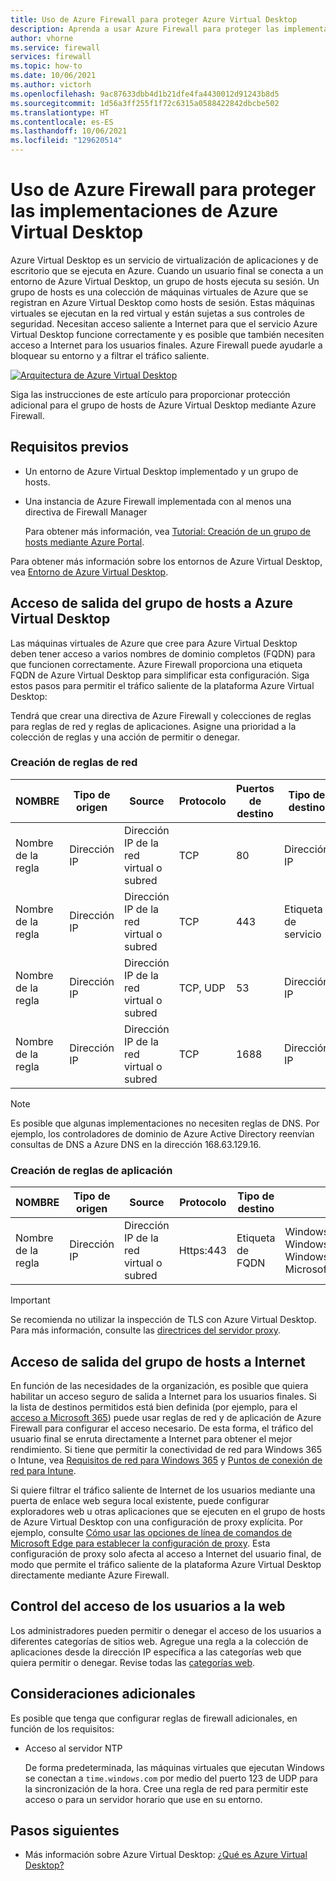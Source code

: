 ```yaml
---
title: Uso de Azure Firewall para proteger Azure Virtual Desktop
description: Aprenda a usar Azure Firewall para proteger las implementaciones de Azure Virtual Desktop
author: vhorne
ms.service: firewall
services: firewall
ms.topic: how-to
ms.date: 10/06/2021
ms.author: victorh
ms.openlocfilehash: 9ac87633dbb4d1b21dfe4fa4430012d91243b8d5
ms.sourcegitcommit: 1d56a3ff255f1f72c6315a0588422842dbcbe502
ms.translationtype: HT
ms.contentlocale: es-ES
ms.lasthandoff: 10/06/2021
ms.locfileid: "129620514"
---
```

# <a name="use-azure-firewall-to-protect-azure-virtual-desktop-deployments"></a>Uso de Azure Firewall para proteger las implementaciones de Azure Virtual Desktop

Azure Virtual Desktop es un servicio de virtualización de aplicaciones y de escritorio que se ejecuta en Azure. Cuando un usuario final se conecta a un entorno de Azure Virtual Desktop, un grupo de hosts ejecuta su sesión. Un grupo de hosts es una colección de máquinas virtuales de Azure que se registran en Azure Virtual Desktop como hosts de sesión. Estas máquinas virtuales se ejecutan en la red virtual y están sujetas a sus controles de seguridad. Necesitan acceso saliente a Internet para que el servicio Azure Virtual Desktop funcione correctamente y es posible que también necesiten acceso a Internet para los usuarios finales. Azure Firewall puede ayudarle a bloquear su entorno y a filtrar el tráfico saliente.

[ ![Arquitectura de Azure Virtual Desktop](media/protect-windows-virtual-desktop/windows-virtual-desktop-architecture-diagram.png) ](media/protect-windows-virtual-desktop/windows-virtual-desktop-architecture-diagram.png#lightbox)

Siga las instrucciones de este artículo para proporcionar protección adicional para el grupo de hosts de Azure Virtual Desktop mediante Azure Firewall.

## <a name="prerequisites"></a>Requisitos previos

 - Un entorno de Azure Virtual Desktop implementado y un grupo de hosts.
 - Una instancia de Azure Firewall implementada con al menos una directiva de Firewall Manager

   Para obtener más información, vea [Tutorial: Creación de un grupo de hosts mediante Azure Portal](../virtual-desktop/create-host-pools-azure-marketplace.md).

Para obtener más información sobre los entornos de Azure Virtual Desktop, vea [Entorno de Azure Virtual Desktop](../virtual-desktop/environment-setup.md).

## <a name="host-pool-outbound-access-to-azure-virtual-desktop"></a>Acceso de salida del grupo de hosts a Azure Virtual Desktop

Las máquinas virtuales de Azure que cree para Azure Virtual Desktop deben tener acceso a varios nombres de dominio completos (FQDN) para que funcionen correctamente. Azure Firewall proporciona una etiqueta FQDN de Azure Virtual Desktop para simplificar esta configuración. Siga estos pasos para permitir el tráfico saliente de la plataforma Azure Virtual Desktop:

Tendrá que crear una directiva de Azure Firewall y colecciones de reglas para reglas de red y reglas de aplicaciones. Asigne una prioridad a la colección de reglas y una acción de permitir o denegar.

### <a name="create-network-rules"></a>Creación de reglas de red

| NOMBRE      | Tipo de origen | Source                    | Protocolo | Puertos de destino | Tipo de destino | Destination                       |
| --------- | ----------- | ------------------------- | -------- | ----------------- | ---------------- | --------------------------------- |
| Nombre de la regla | Dirección IP  | Dirección IP de la red virtual o subred | TCP      | 80                | Dirección IP       | 169.254.169.254, 168.63.129.16    |
| Nombre de la regla | Dirección IP  | Dirección IP de la red virtual o subred | TCP      | 443               | Etiqueta de servicio      | AzureCloud, WindowsVirtualDesktop |
| Nombre de la regla | Dirección IP  | Dirección IP de la red virtual o subred | TCP, UDP | 53                | Dirección IP       | *                                 |
|Nombre de la regla  | Dirección IP  | Dirección IP de la red virtual o subred | TCP      | 1688              | Dirección IP       | 23.102.135.246                    |

> [!NOTE]
> Es posible que algunas implementaciones no necesiten reglas de DNS. Por ejemplo, los controladores de dominio de Azure Active Directory reenvían consultas de DNS a Azure DNS en la dirección 168.63.129.16.

### <a name="create-application-rules"></a>Creación de reglas de aplicación

| NOMBRE      | Tipo de origen | Source                    | Protocolo   | Tipo de destino | Destination                                                                                 |
| --------- | ----------- | ------------------------- | ---------- | ---------------- | ------------------------------------------------------------------------------------------- |
| Nombre de la regla | Dirección IP  | Dirección IP de la red virtual o subred | Https:443  | Etiqueta de FQDN         | WindowsVirtualDesktop, WindowsUpdate, Windows Diagnostics, MicrosoftActiveProtectionService |

> [!IMPORTANT]
> Se recomienda no utilizar la inspección de TLS con Azure Virtual Desktop. Para más información, consulte las [directrices del servidor proxy](../virtual-desktop/proxy-server-support.md#dont-use-ssl-termination-on-the-proxy-server).

## <a name="host-pool-outbound-access-to-the-internet"></a>Acceso de salida del grupo de hosts a Internet

En función de las necesidades de la organización, es posible que quiera habilitar un acceso seguro de salida a Internet para los usuarios finales. Si la lista de destinos permitidos está bien definida (por ejemplo, para el [acceso a Microsoft 365](/microsoft-365/enterprise/microsoft-365-ip-web-service)) puede usar reglas de red y de aplicación de Azure Firewall para configurar el acceso necesario. De esta forma, el tráfico del usuario final se enruta directamente a Internet para obtener el mejor rendimiento. Si tiene que permitir la conectividad de red para Windows 365 o Intune, vea [Requisitos de red para Windows 365](/windows-365/requirements-network#allow-network-connectivity) y [Puntos de conexión de red para Intune](/mem/intune/fundamentals/intune-endpoints).

Si quiere filtrar el tráfico saliente de Internet de los usuarios mediante una puerta de enlace web segura local existente, puede configurar exploradores web u otras aplicaciones que se ejecuten en el grupo de hosts de Azure Virtual Desktop con una configuración de proxy explícita. Por ejemplo, consulte [Cómo usar las opciones de línea de comandos de Microsoft Edge para establecer la configuración de proxy](/deployedge/edge-learnmore-cmdline-options-proxy-settings). Esta configuración de proxy solo afecta al acceso a Internet del usuario final, de modo que permite el tráfico saliente de la plataforma Azure Virtual Desktop directamente mediante Azure Firewall.

## <a name="control-user-access-to-the-web"></a>Control del acceso de los usuarios a la web

Los administradores pueden permitir o denegar el acceso de los usuarios a diferentes categorías de sitios web. Agregue una regla a la colección de aplicaciones desde la dirección IP específica a las categorías web que quiera permitir o denegar. Revise todas las [categorías web](web-categories.md).

## <a name="additional-considerations"></a>Consideraciones adicionales

Es posible que tenga que configurar reglas de firewall adicionales, en función de los requisitos:

- Acceso al servidor NTP

  De forma predeterminada, las máquinas virtuales que ejecutan Windows se conectan a `time.windows.com` por medio del puerto 123 de UDP para la sincronización de la hora. Cree una regla de red para permitir este acceso o para un servidor horario que use en su entorno.

## <a name="next-steps"></a>Pasos siguientes

- Más información sobre Azure Virtual Desktop: [¿Qué es Azure Virtual Desktop?](../virtual-desktop/overview.md)
